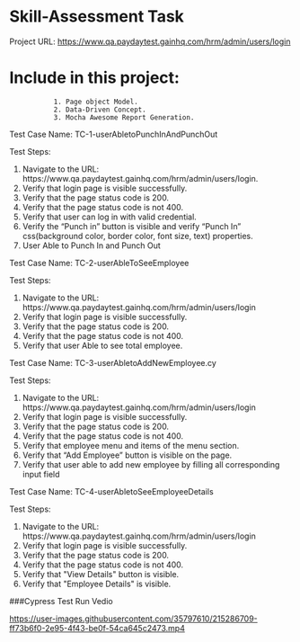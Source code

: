 # Skill-Assessment Task 
Project URL: https://www.qa.paydaytest.gainhq.com/hrm/admin/users/login

# Include in this project: 
               1. Page object Model.
               2. Data-Driven Concept.
               3. Mocha Awesome Report Generation. 

Test Case Name: TC-1-userAbletoPunchInAndPunchOut

 Test Steps:
 <ol>
    <li> Navigate to the URL: https://www.qa.paydaytest.gainhq.com/hrm/admin/users/login.</li>    
    <li> Verify that login page is visible successfully. </li> 
    <li> Verify that the page status code is 200. </li>
    <li> Verify that the page status code is not 400.</li>
    <li> Verify that user can log in with valid credential.</li>
    <li> Verify the “Punch in” button is visible and verify “Punch In” css(background color, border color, font size, text) properties. </li> 
    <li> User Able to Punch In and Punch Out </li>
</ol>
Test Case Name: TC-2-userAbleToSeeEmployee

 Test Steps:
 <ol>
    <li> Navigate to the URL: https://www.qa.paydaytest.gainhq.com/hrm/admin/users/login </li>
    <li> Verify that login page is visible successfully. </li>
    <li> Verify that the page status code is 200. </li>
    <li> Verify that the page status code is not 400. </li>
    <li> Verify that user Able to see total employee. </li>
 </ol>
Test Case Name: TC-3-userAbletoAddNewEmployee.cy

Test Steps:
<ol>
    <li> Navigate to the URL: https://www.qa.paydaytest.gainhq.com/hrm/admin/users/login </li>
    <li> Verify that login page is visible successfully. </li>
    <li> Verify that the page status code is 200. </li>
    <li> Verify that the page status code is not 400. </li>
    <li> Verify that employee menu and items of the menu section. </li>
    <li> Verify that “Add Employee” button is visible on the page. </li>
    <li> Verify that user able to add new employee by filling all corresponding input field </li>
</ol>

Test Case Name: TC-4-userAbletoSeeEmployeeDetails

Test Steps:
<ol>
  <li> Navigate to the URL: https://www.qa.paydaytest.gainhq.com/hrm/admin/users/login </li>
  <li> Verify that login page is visible successfully. </li>
  <li> Verify that the page status code is 200. </li>
  <li> Verify that the page status code is not 400. </li>
  <li> Verify that "View Details" button is visible. </li>
  <li> Verify that "Employee Details" is visible. </li>
</ol>


###Cypress Test Run Vedio

https://user-images.githubusercontent.com/35797610/215286709-ff73b6f0-2e95-4f43-be0f-54ca645c2473.mp4



 
